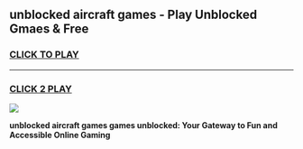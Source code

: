 
## unblocked aircraft games - Play Unblocked Gmaes & Free
<h3>
<a href="https://premium.freeplayer.one?title=unblocked_aircraft_games&ref=20F">CLICK TO PLAY</a></h3>
<hr>

<h3>
<a href="https://premium.freeplayer.one?title=unblocked_aircraft_games&ref=20F">CLICK 2 PLAY</a>
  
</h3>

<a href="https://premium.freeplayer.one?title=unblocked_aircraft_games&ref=20F/"><img src="https://clearcache.store/games.png"></a>


**unblocked aircraft games games unblocked: Your Gateway to Fun and Accessible Online Gaming**
